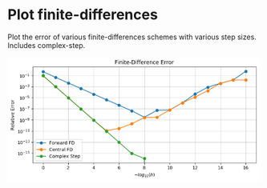 # Plot finite-differences

Plot the error of various finite-differences schemes with various step sizes. Includes complex-step.

![Error of various finite-differences](https://raw.githubusercontent.com/dougshidong/finite_differences/master/allfd.png)
